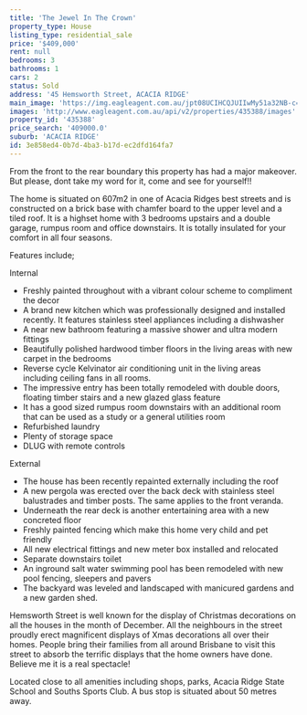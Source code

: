 ```yaml
---
title: 'The Jewel In The Crown'
property_type: House
listing_type: residential_sale
price: '$409,000'
rent: null
bedrooms: 3
bathrooms: 1
cars: 2
status: Sold
address: '45 Hemsworth Street, ACACIA RIDGE'
main_image: 'https://img.eagleagent.com.au/jpt08UCIHCQJUIIwMy51a32NB-c=/1280x854/smart/https://s3-us-west-2.amazonaws.com/eagleagent-orig/images/6824026/115016867-image-M.jpg'
images: 'http://www.eagleagent.com.au/api/v2/properties/435388/images'
property_id: '435388'
price_search: '409000.0'
suburb: 'ACACIA RIDGE'
id: 3e858ed4-0b7d-4ba3-b17d-ec2dfd164fa7
---
```

From the front to the rear boundary this property has had a major makeover. But please, dont take my word for it, come and see for yourself!!

The home is situated on 607m2 in one of Acacia Ridges best streets and is constructed on a brick base with chamfer board to the upper level and a tiled roof. It is a highset home with 3 bedrooms upstairs and a double garage, rumpus room and office downstairs. It is totally insulated for your comfort in all four seasons.

Features include;

Internal

*  Freshly painted throughout with a vibrant colour scheme to compliment the decor
*  A brand new kitchen which was professionally designed and installed recently. It features stainless steel appliances including a dishwasher
*  A near new bathroom featuring a massive shower and ultra modern fittings
*  Beautifully polished hardwood timber floors in the living areas with new carpet in the bedrooms
*  Reverse cycle Kelvinator air conditioning unit in the living areas including ceiling fans in all rooms.
*  The impressive entry has been totally remodeled with double doors, floating timber stairs and a new glazed glass feature
*  It has a good sized rumpus room downstairs with an additional room that can be used as a study or a general utilities room
*  Refurbished laundry
*  Plenty of storage space
*  DLUG with remote controls

External

*  The house has been recently repainted externally including the roof
*  A new pergola was erected over the back deck with stainless steel balustrades and timber posts. The same applies to the front veranda.
*  Underneath the rear deck is another entertaining area with a new concreted floor
*  Freshly painted fencing which make this home very child and pet friendly
*  All new electrical fittings and new meter box installed and relocated
*  Separate downstairs toilet
*  An inground salt water swimming pool has been remodeled with new pool fencing, sleepers and pavers
*  The backyard was leveled and landscaped with manicured gardens and a new garden shed.

Hemsworth Street is well known for the display of Christmas decorations on all the houses in the month of December. All the neighbours in the street proudly erect magnificent displays of Xmas decorations all over their homes. People bring their families from all around Brisbane to visit this street to absorb the terrific displays that the home owners have done. Believe me it is a real spectacle!

Located close to all amenities including shops, parks, Acacia Ridge State School and Souths Sports Club. A bus stop is situated about 50 metres away.